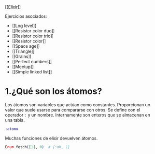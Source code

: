 [[Elixir]]

Ejercicios asociados:
+ [[Log level]]
+ [[Resistor color duo]]
+ [[Resistor color trio]]
+ [[Resistor color]]
+ [[Space age]]
+ [[Triangle]]
+ [[Grains]]
+ [[Perfect numbers]]
+ [[Meetup]]
+ [[Simple linked list]]

# 1.¿Qué son los átomos?
Los átomos son variables que actúan como constantes. Proporcionan un valor que suele usarse para compararse con otros. Se define con el operador `:` y un nombre. Internamente son enteros que se almacenan en una tabla.

```elixir
:atomo
```

Muchas funciones de elixir devuelven átomos.

```elixir
Enum.fetch([1], 0)  # {:ok, 1}
```

